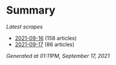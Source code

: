 # Summary
*Latest scrapes*
* [2021-09-16](https://github.com/nuuuwan/news_lk/blob/data/news_lk.2021-09-16.json) (158 articles)
* [2021-09-17](https://github.com/nuuuwan/news_lk/blob/data/news_lk.2021-09-17.json) (86 articles)

*Generated at 01:11PM, September 17, 2021*